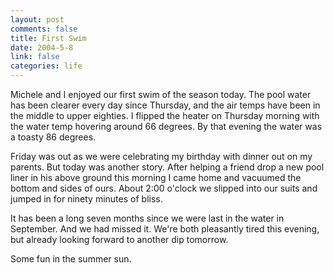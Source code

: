 ```yaml
--- 
layout: post
comments: false
title: First Swim
date: 2004-5-8
link: false
categories: life
---
```

Michele and I enjoyed our first swim of the season today. The pool water has been clearer every day since Thursday, and the air temps have been in the middle to upper eighties. I flipped the heater on Thursday morning with the water temp hovering around 66 degrees. By that evening the water was a toasty 86 degrees.

Friday was out as we were celebrating my birthday with dinner out on my parents. But today was another story. After helping a friend drop a new pool liner in his above ground this morning I came home and vacuumed the bottom and sides of ours. About 2:00 o'clock we slipped into our suits and jumped in for ninety minutes of bliss.

It has been a long seven months since we were last in the water in September. And we had missed it. We're both pleasantly tired this evening, but already looking forward to another dip tomorrow.

Some fun in the summer sun.
